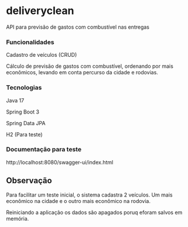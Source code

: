 # deliveryclean
 API para previsão de gastos com combustível nas entregas
 
 ### Funcionalidades
 
 Cadastro de veículos (CRUD)
 
 Cálculo de previsão de gastos com combustível, ordenando por mais econômicos, levando em conta percurso da cidade e rodovias.
 
 ### Tecnologias
 
 Java 17
 
  Spring Boot 3
  
 Spring Data JPA
 
 H2 (Para teste)
  
### Documentação para teste
http://localhost:8080/swagger-ui/index.html

## Observação
Para facilitar um teste inicial, o sistema cadastra 2 veículos. Um mais econômico na cidade e o outro mais econômico na rodovia.

Reiniciando a aplicação os dados são apagados poruq eforam salvos em memória.
